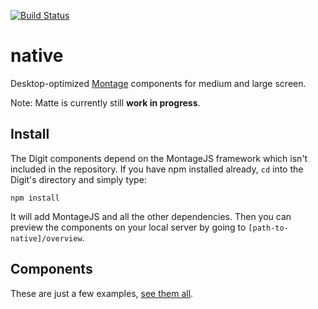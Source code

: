 [![Build Status](https://travis-ci.org/montagejs/native.svg?branch=master)](http://travis-ci.org/montagejs/native)

# native

Desktop-optimized [Montage](https://github.com/montagejs/native) components for medium and large screen.

Note: Matte is currently still __work in progress__.

## Install

The Digit components depend on the MontageJS framework which isn't included in the repository. If you have npm installed already, `cd` into the Digit's directory and simply type:

    npm install

It will add MontageJS and all the other dependencies. Then you can preview the components on your local server by going to `[path-to-native]/overview`.

## Components

These are just a few examples, [see them all](overview).
